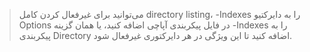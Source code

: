 > می‌توانید برای غیرفعال کردن کامل directory listing،   -Indexes را به دایرکتیو Options  در فایل پیکربندی آپاچی اضافه کنید، یا همان گزینه -Indexes را به پیکربندی Directory اضافه کنید تا این ویژگی در هر دایرکتوری غیرفعال شود.
